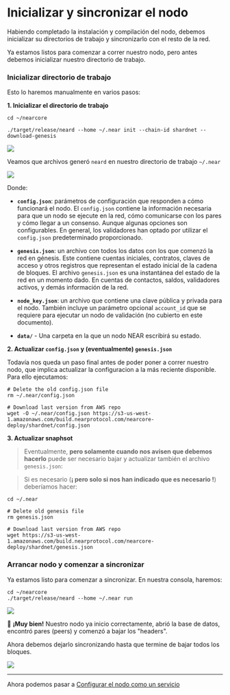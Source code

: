 
# Inicializar y sincronizar el nodo

Habiendo completado la instalación y compilación del nodo, debemos inicializar su directorios de trabajo y sincronizarlo con el resto de la red.

Ya estamos listos para comenzar a correr nuestro nodo, pero antes debemos inicializar nuestro directorio de trabajo.

### Inicializar directorio de trabajo 

Esto lo haremos manualmente en varios pasos:

**1. Inicializar el directorio de trabajo**
~~~
cd ~/nearcore

./target/release/neard --home ~/.near init --chain-id shardnet --download-genesis
~~~

![](images/Selecci%C3%B3n_030.png)

Veamos que archivos generó `neard` en nuestro directorio de trabajo `~/.near`

![](images/Selecci%C3%B3n_031.png)

Donde: 

- **`config.json`**: parámetros de configuración que responden a cómo funcionará el nodo. El `config.json` contiene la información necesaria para que un nodo se ejecute en la red, cómo comunicarse con los pares y cómo llegar a un consenso. Aunque algunas opciones son configurables. En general, los validadores han optado por utilizar el `config.json` predeterminado proporcionado.

- **`genesis.json`**: un archivo con todos los datos con los que comenzó la red en génesis. Este contiene cuentas iniciales, contratos, claves de acceso y otros registros que representan el estado inicial de la cadena de bloques. El archivo `genesis.json` es una instantánea del estado de la red en un momento dado. En cuentas de contactos, saldos, validadores activos, y demás información de la red.

- **`node_key.json`**: un archivo que contiene una clave pública y privada para el nodo. También incluye un parámetro opcional `account_id` que se requiere para ejecutar un nodo de validación (no cubierto en este documento).

- **`data/`** - Una carpeta en la que un nodo NEAR escribirá su estado.

**2. Actualizar `config.json` y (eventualmente) `genesis.json`**

Todavía nos queda un paso final antes de poder poner a correr nuestro nodo, que implica actualizar la configuracion a la más reciente disponible. Para ello ejecutamos:
~~~
# Delete the old config.json file
rm ~/.near/config.json

# Download last version from AWS repo
wget -O ~/.near/config.json https://s3-us-west-1.amazonaws.com/build.nearprotocol.com/nearcore-deploy/shardnet/config.json
~~~

**3. Actualizar snaphsot**

> Eventualmente, **pero solamente cuando nos avisen que debemos hacerlo** puede ser necesario bajar y actualizar también el archivo `genesis.json`:

> Si es necesario (**¡ pero solo si nos han indicado que es necesario !**) deberíamos hacer:
~~~
cd ~/.near

# Delete old genesis file
rm genesis.json

# Download last version from AWS repo
wget https://s3-us-west-1.amazonaws.com/build.nearprotocol.com/nearcore-deploy/shardnet/genesis.json
~~~

### Arrancar nodo y comenzar a sincronizar

Ya estamos listo para comenzar a sincronizar. En nuestra consola, haremos:
~~~
cd ~/nearcore
./target/release/neard --home ~/.near run
~~~

![](images/Selecci%C3%B3n_032.png)

:clap: **¡Muy bien!** Nuestro nodo ya inicio correctamente, abrió la base de datos, encontró pares (peers) y comenzó a bajar los "headers". 

Ahora debemos dejarlo sincronizando hasta que termine de bajar todos los bloques.

![](images/Selecci%C3%B3n_032.png)

---

Ahora podemos pasar a [Configurar el nodo como un servicio](./05-Configurar-como-servicio.md)
